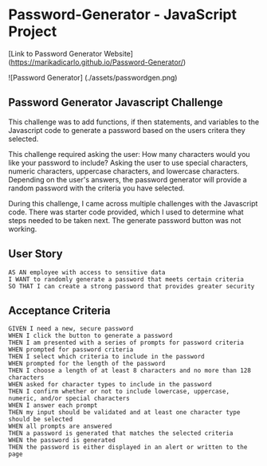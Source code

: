 # Password-Generator - JavaScript Project

[Link to Password Generator Website] (https://marikadicarlo.github.io/Password-Generator/)

![Password Generator] (./assets/passwordgen.png)

## Password Generator Javascript Challenge

This challenge was to add functions, if then statements, and variables to the Javascript code to generate a password based on the users critera they selected. 

This challenge required asking the user:
How many characters would you like your password to include?
Asking the user to use special characters, numeric characters, uppercase characters, and lowercase characters.
Depending on the user's answers, the password generator will provide a random password with the criteria you have selected.

During this challenge, I came across multiple challenges with the Javascript code. There was starter code provided, which I used to determine what steps needed to be taken next. 
The generate password button was not working. 



## User Story
```
AS AN employee with access to sensitive data
I WANT to randomly generate a password that meets certain criteria
SO THAT I can create a strong password that provides greater security
```

## Acceptance Criteria
```
GIVEN I need a new, secure password
WHEN I click the button to generate a password
THEN I am presented with a series of prompts for password criteria
WHEN prompted for password criteria
THEN I select which criteria to include in the password
WHEN prompted for the length of the password
THEN I choose a length of at least 8 characters and no more than 128 characters
WHEN asked for character types to include in the password
THEN I confirm whether or not to include lowercase, uppercase, numeric, and/or special characters
WHEN I answer each prompt
THEN my input should be validated and at least one character type should be selected
WHEN all prompts are answered
THEN a password is generated that matches the selected criteria
WHEN the password is generated
THEN the password is either displayed in an alert or written to the page
```
